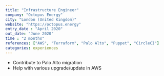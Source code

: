 ```yaml
---
title: "Infrastructure Engineer"
company: "Octopus Energy"
city: "London (United Kingdom)"
website: "https://octopus.energy"
entry_date : "April 2020"
out_date: "June 2020"
time : "2 months"
references: ["AWS", "Terraform", "Palo Alto", "Puppet", "CircleCI"]
categories: experiences
---
```


* Contribute to Palo Alto migration
* Help with various upgrade/update in AWS
